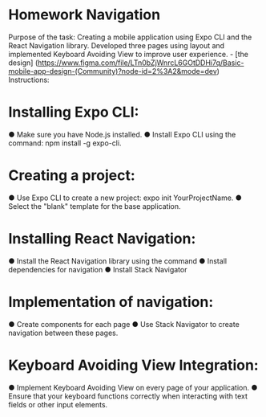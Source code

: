 # Homework Navigation
Purpose of the task: Creating a mobile application using Expo CLI and the React Navigation library. Developed three pages using layout and implemented Keyboard Avoiding View to improve user experience. - [the design] (https://www.figma.com/file/LTn0bZjWnrcL6GOtDDHi7q/Basic-mobile-app-design-(Community)?node-id=2%3A2&mode=dev)
Instructions:

# Installing Expo CLI:
● Make sure you have Node.js installed.
● Install Expo CLI using the command: npm install -g expo-cli.

# Creating a project:
● Use Expo CLI to create a new project: expo init YourProjectName.
● Select the "blank" template for the base application.

# Installing React Navigation:
● Install the React Navigation library using the command
● Install dependencies for navigation
● Install Stack Navigator

# Implementation of navigation:
● Create components for each page
● Use Stack Navigator to create navigation between these pages.

# Keyboard Avoiding View Integration:
● Implement Keyboard Avoiding View on every page of your application.
● Ensure that your keyboard functions correctly when interacting with text fields or other input elements.
